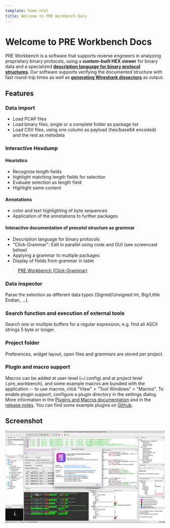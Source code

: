 ```yaml
---
template: home.html
title: Welcome to PRE Workbench Docs
---
```


# Welcome to PRE Workbench Docs
PRE Workbench is a software that supports reverse engineers in analyzing proprietary binary protocols, using a **custom-built HEX viewer** for binary data and a specialized **[description language for binary protocol structures](syntax-reference.md)**. Our software supports verifying the documented structure with fast round-trip times as well as **[generating Wireshark dissectors](code-generation.md)** as output.

## Features


### Data import
- Load PCAP files
- Load binary files, single or a complete folder as package list
- Load CSV files, using one column as payload (hex/base64 encoded) and the rest as metadata

### Interactive Hexdump
#### Heuristics
- Recognize length fields
- highlight matching length fields for selection
- Evaluate selection as length field
- Highlight same content

#### Annotations
- color and text highlighting of byte sequences
- Application of the annotations to further packages

#### Interactive documentation of procotol structure as grammar
- Description language for binary protocols
- "Click-Grammar": Edit in parallel using code and GUI (see screencast below)
- Applying a grammar to multiple packages
- Display of fields from grammar in table

<blockquote class="imgur-embed-pub" lang="en" data-id="a/1t0hMp8"  ><a href="//imgur.com/a/1t0hMp8">PRE Workbench (Click-Grammar)</a></blockquote><script async src="//s.imgur.com/min/embed.js" charset="utf-8"></script>


### Data inspector
Parse the selection as different data types (Signed/Unsigned Int, Big/Little Endian, ...).

### Search function and execution of external tools
Search one or multiple buffers for a regular expression, e.g. find all ASCII strings 5 byte or longer.

### Project folder
Preferences, widget layout, open files and grammars are stored per project.

### Plugin and macro support
Macros can be added at user-level (~/.config) and at project level (.pre_workbench), and some example macros are
bundled with the application -- to use macros, click "View" > "Tool Windows" > "Macros".
To enable plugin support, configure a plugin directory in the settings dialog. More information in the
[Plugins and Macros documentation](extending) and in the
[release notes](https://github.com/luelista/pre_workbench/releases/tag/0.7.8).
You can find some example plugins on [Github](https://github.com/luelista/prewb_example_plugins).

## Screenshot
![Screenshot](images/app-screenshot.png)
